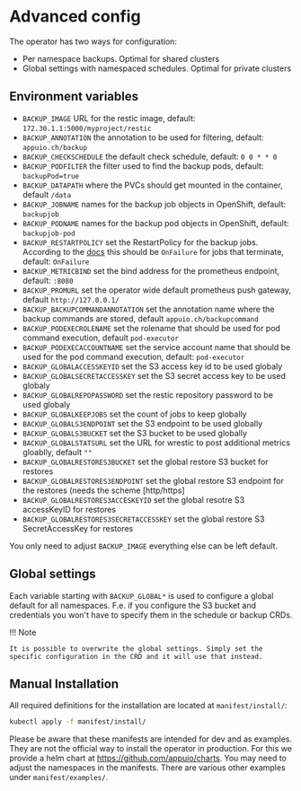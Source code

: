 # Advanced config

The operator has two ways for configuration:

* Per namespace backups. Optimal for shared clusters
* Global settings with namespaced schedules. Optimal for private clusters

## Environment variables

* `BACKUP_IMAGE` URL for the restic image, default: `172.30.1.1:5000/myproject/restic`
* `BACKUP_ANNOTATION` the annotation to be used for filtering, default: `appuio.ch/backup`
* `BACKUP_CHECKSCHEDULE` the default check schedule, default: `0 0 * * 0`
* `BACKUP_PODFILTER` the filter used to find the backup pods, default: `backupPod=true`
* `BACKUP_DATAPATH` where the PVCs should get mounted in the container, default `/data`
* `BACKUP_JOBNAME` names for the backup job objects in OpenShift, default: `backupjob`
* `BACKUP_PODNAME` names for the backup pod objects in OpenShift, default: `backupjob-pod`
* `BACKUP_RESTARTPOLICY` set the RestartPolicy for the backup jobs. According to the [docs](https://kubernetes.io/docs/concepts/workloads/controllers/jobs-run-to-completion/) this should be `OnFailure` for jobs that terminate, default: `OnFailure`
* `BACKUP_METRICBIND` set the bind address for the prometheus endpoint, default: `:8080`
* `BACKUP_PROMURL` set the operator wide default prometheus push gateway, default `http://127.0.0.1/`
* `BACKUP_BACKUPCOMMANDANNOTATION` set the annotation name where the backup commands are stored, default `appuio.ch/backupcommand`
* `BACKUP_PODEXECROLENAME` set the rolename that should be used for pod command execution, default `pod-executor`
* `BACKUP_PODEXECACCOUNTNAME` set the service account name that should be used for the pod command execution, default: `pod-executor`
* `BACKUP_GLOBALACCESSKEYID` set the S3 access key id to be used globaly
* `BACKUP_GLOBALSECRETACCESSKEY` set the S3 secret access key to be used globaly
* `BACKUP_GLOBALREPOPASSWORD` set the restic repository password to be used globaly
* `BACKUP_GLOBALKEEPJOBS` set the count of jobs to keep globally
* `BACKUP_GLOBALS3ENDPOINT` set the S3 endpoint to be used globally
* `BACKUP_GLOBALS3BUCKET` set the S3 bucket to be used globally
* `BACKUP_GLOBALSTATSURL` set the URL for wrestic to post additional metrics gloablly, default `""`
* `BACKUP_GLOBALRESTORES3BUCKET` set the global restore S3 bucket for restores
* `BACKUP_GLOBALRESTORES3ENDPOINT` set the global restore S3 endpoint for the restores (needs the scheme [http/https]
* `BACKUP_GLOBALRESTORES3ACCESKEYID` set the global resotre S3 accessKeyID for restores
* `BACKUP_GLOBALRESTORES3SECRETACCESSKEY` set the global restore S3 SecretAccessKey for restores

You only need to adjust `BACKUP_IMAGE` everything else can be left default.

## Global settings

Each variable starting with `BACKUP_GLOBAL*` is used to configure a global default for all namespaces. F.e. if you configure the S3 bucket and credentials you won't have to specify them in the schedule or backup CRDs.

!!! Note

    It is possible to overwrite the global settings. Simply set the specific configuration in the CRD and it will use that instead.

## Manual Installation
All required definitions for the installation are located at `manifest/install/`:

```bash
kubectl apply -f manifest/install/
```

Please be aware that these manifests are intended for dev and as examples. They are not the official way to install the operator in production. For this we provide a helm chart at https://github.com/appuio/charts.
You may need to adjust the namespaces in the manifests. There are various other examples under `manifest/examples/`.
